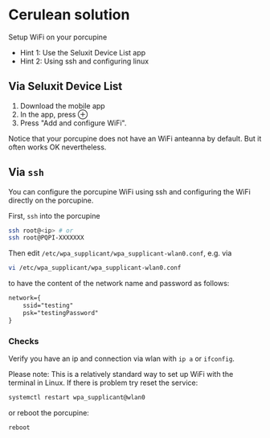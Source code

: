 
# Cerulean solution

Setup WiFi on your porcupine

* Hint 1: Use the Seluxit Device List app
* Hint 2: Using ssh and configuring linux


## Via Seluxit Device List

1. Download the mobile app
2. In the app, press ⊕
3. Press "Add and configure WiFi".

Notice that your porcupine does not have an WiFi anteanna by default. But it often works OK nevertheless.

## Via `ssh`
You can configure the porcupine WiFi using ssh and configuring the WiFi directly on the porcupine.

First, `ssh` into the porcupine

```bash
ssh root@<ip> # or
ssh root@PQPI-XXXXXXX
```

Then edit `/etc/wpa_supplicant/wpa_supplicant-wlan0.conf`, e.g. via

```bash
vi /etc/wpa_supplicant/wpa_supplicant-wlan0.conf
```

to have the content of the network name and password as follows:

```txt
network={
    ssid="testing"
    psk="testingPassword"
}
```

### Checks

Verify you have an ip and connection via wlan with `ip a` or `ifconfig`.

Please note: This is a relatively standard way to set up WiFi with the terminal in Linux.
If there is problem try reset the service:

```bash
systemctl restart wpa_supplicant@wlan0
```

or reboot the porcupine:

```bash
reboot
```